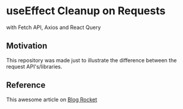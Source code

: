 # useEffect Cleanup on Requests

with Fetch API, Axios and React Query

## Motivation

This repository was made just to illustrate the difference between the request API's/libraries.

## Reference

This awesome article on [Blog Rocket](https://blog.logrocket.com/understanding-react-useeffect-cleanup-function)
